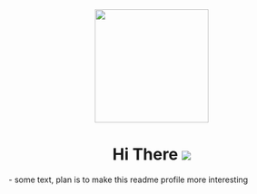 <div id="header" align="center">
  <img src="https://media.giphy.com/media/M9gbBd9nbDrOTu1Mqx/giphy.gif" width="200">
  
  <h1>
    Hi There
    <img src="https://media.giphy.com/media/hvRJCLFzcasrR4ia7z/giphy.gif">
  </h1>
</div>
- some text, plan is to make this readme profile more interesting
